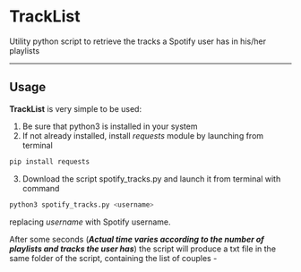 # TrackList
Utility python script to retrieve the tracks a Spotify user has in his/her playlists

-----
## Usage
**TrackList** is very simple to be used:
1. Be sure that python3 is installed in your system
2. If not already installed, install *requests* module by launching from terminal
```bash
pip install requests
```
3. Download the script spotify_tracks.py and launch it from terminal with command
```bash
python3 spotify_tracks.py <username>
```
replacing *username* with Spotify username.

After some seconds (***Actual time varies according to the number of playlists and tracks the user has***) the script will produce a txt file in the same folder of the script, containing the list of couples <Author> - <Track name>
